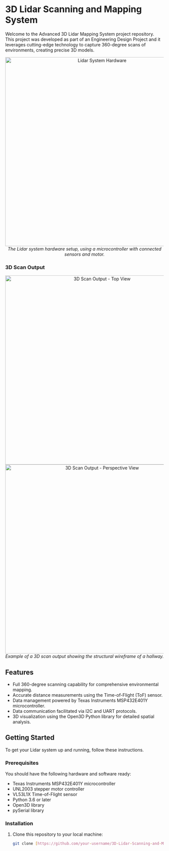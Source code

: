 # 3D Lidar Scanning and Mapping System

Welcome to the Advanced 3D Lidar Mapping System project repository. This project was developed as part of an Engineering Design Project and it leverages cutting-edge technology to capture 360-degree scans of environments, creating precise 3D models.

<p align="center">
  <img src="https://github.com/phanannie/3D-Lidar-Scanning-System/assets/108703625/20613482-fe35-47db-bdb9-a843c0991233" alt="Lidar System Hardware" width="600"/>
  <br>
  <em>The Lidar system hardware setup, using a microcontroller with connected sensors and motor.</em>
</p>

### 3D Scan Output

<p align="center">
  <img src="https://github.com/phanannie/3D-Lidar-Scanning-System/assets/108703625/f6d73ac6-8d19-4564-b35b-d69642bebe57" alt="3D Scan Output - Top View" width="600"/>
  <br>
  <img src="https://github.com/phanannie/3D-Lidar-Scanning-System/assets/108703625/56839a69-1a6f-495f-8747-a7f735c19777" alt="3D Scan Output - Perspective View" width="600"/>
  <br>
  <em>Example of a 3D scan output showing the structural wireframe of a hallway.</em>
</p>

## Features

- Full 360-degree scanning capability for comprehensive environmental mapping.
- Accurate distance measurements using the Time-of-Flight (ToF) sensor.
- Data management powered by Texas Instruments MSP432E401Y microcontroller.
- Data communication facilitated via I2C and UART protocols.
- 3D visualization using the Open3D Python library for detailed spatial analysis.

## Getting Started

To get your Lidar system up and running, follow these instructions.

### Prerequisites

You should have the following hardware and software ready:

- Texas Instruments MSP432E401Y microcontroller
- UNL2003 stepper motor controller
- VL53L1X Time-of-Flight sensor
- Python 3.6 or later
- Open3D library
- pySerial library

### Installation

1. Clone this repository to your local machine:

   ```bash
   git clone [https://github.com/your-username/3D-Lidar-Scanning-and-Mapping-System.git](https://github.com/phanannie/3D-Lidar-Scanning-System.git)
